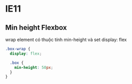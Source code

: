 # IE11

## Min height Flexbox

wrap element có thuộc tính min-height và set display: flex

``` css
.box-wrap {
  display: flex;

  .box {
    min-height: 50px;
  }
}
```
